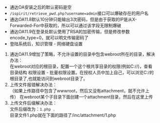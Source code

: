 - 通达OA安装之后的默认密码是空
- `/ispirit/retrieve_pwd.php?username=admin`接口可以爆破存在的用户名
- 通达OA11.8默认10分钟只能输出3次密码，但是由于获取的IP是从X-Forwarded-For中获取的，所以可以通过该字段无限制爆破
- 通达OA11.9在登录处默认使用了RSA的加密传输，但是修改参数encode_type=0，就可以明文传输密码了
- 登陆系统后，知识管理 - 网络硬盘设置  
1. 通达OA11.9增加了策略，不允许设置的目录中包含webroot所在的目录，解决办法：  
在webroot对应的根目录，配置一个这个根共享目录的权限(例如C://)，查看目录结构 权限设置 - 批量权限设置。在授权人员中加上自己，可以浏览C:/的根目录了,也就能访问到webroot目录了。  
2. 上传文件报错解决办法：  
（如果上传路径中包含了wwwroot，然后又没有attachment，就不允许上传） 
在webroot某个子目录下面创建一个attachment目录，然后在这里上传
3. 上传文件后缀解决办法：  
文件后缀改为：`1.php . `  
目录文件1.php就在下面的路径了/inc/attachment/1.php